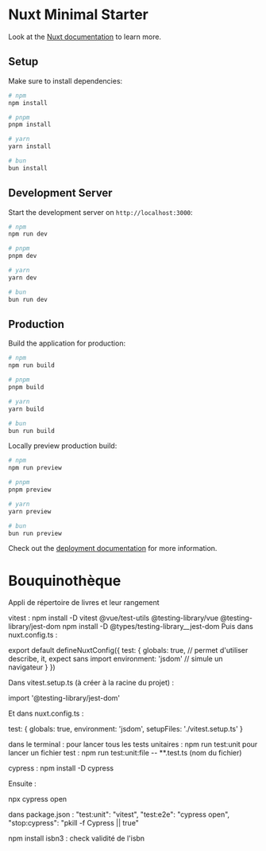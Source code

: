 # Nuxt Minimal Starter

Look at the [Nuxt documentation](https://nuxt.com/docs/getting-started/introduction) to learn more.

## Setup

Make sure to install dependencies:

```bash
# npm
npm install

# pnpm
pnpm install

# yarn
yarn install

# bun
bun install
```

## Development Server

Start the development server on `http://localhost:3000`:

```bash
# npm
npm run dev

# pnpm
pnpm dev

# yarn
yarn dev

# bun
bun run dev
```

## Production

Build the application for production:

```bash
# npm
npm run build

# pnpm
pnpm build

# yarn
yarn build

# bun
bun run build
```

Locally preview production build:

```bash
# npm
npm run preview

# pnpm
pnpm preview

# yarn
yarn preview

# bun
bun run preview
```

Check out the [deployment documentation](https://nuxt.com/docs/getting-started/deployment) for more information.

# Bouquinothèque

Appli de répertoire de livres et leur rangement

vitest : npm install -D vitest @vue/test-utils @testing-library/vue @testing-library/jest-dom
npm install -D @types/testing-library\_\_jest-dom
Puis dans nuxt.config.ts :

export default defineNuxtConfig({
test: {
globals: true, // permet d'utiliser describe, it, expect sans import
environment: 'jsdom' // simule un navigateur
}
})

Dans vitest.setup.ts (à créer à la racine du projet) :

import '@testing-library/jest-dom'

Et dans nuxt.config.ts :

test: {
globals: true,
environment: 'jsdom',
setupFiles: './vitest.setup.ts'
}

dans le terminal :
pour lancer tous les tests unitaires : npm run test:unit
pour lancer un fichier test : npm run test:unit:file -- \*\*.test.ts (nom du fichier)

cypress : npm install -D cypress

Ensuite :

npx cypress open

dans package.json : "test:unit": "vitest",
"test:e2e": "cypress open",
"stop:cypress": "pkill -f Cypress || true"

npm install isbn3 : check validité de l'isbn
